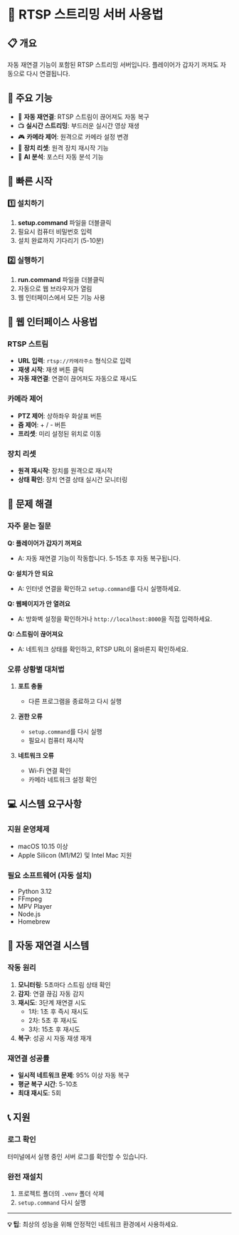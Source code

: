 # 🔄 RTSP 스트리밍 서버 사용법

## 📋 개요
자동 재연결 기능이 포함된 RTSP 스트리밍 서버입니다. 플레이어가 갑자기 꺼져도 자동으로 다시 연결됩니다.

## 🎯 주요 기능
- 🔄 **자동 재연결**: RTSP 스트림이 끊어져도 자동 복구
- 📺 **실시간 스트리밍**: 부드러운 실시간 영상 재생
- 🎮 **카메라 제어**: 원격으로 카메라 설정 변경
- 🔧 **장치 리셋**: 원격 장치 재시작 기능
- 🤖 **AI 분석**: 포스터 자동 분석 기능

## 🚀 빠른 시작

### 1️⃣ 설치하기
1. **setup.command** 파일을 더블클릭
2. 필요시 컴퓨터 비밀번호 입력
3. 설치 완료까지 기다리기 (5-10분)

### 2️⃣ 실행하기
1. **run.command** 파일을 더블클릭
2. 자동으로 웹 브라우저가 열림
3. 웹 인터페이스에서 모든 기능 사용

## 📱 웹 인터페이스 사용법

### RTSP 스트림
- **URL 입력**: `rtsp://카메라주소` 형식으로 입력
- **재생 시작**: 재생 버튼 클릭
- **자동 재연결**: 연결이 끊어져도 자동으로 재시도

### 카메라 제어
- **PTZ 제어**: 상하좌우 화살표 버튼
- **줌 제어**: + / - 버튼
- **프리셋**: 미리 설정된 위치로 이동

### 장치 리셋
- **원격 재시작**: 장치를 원격으로 재시작
- **상태 확인**: 장치 연결 상태 실시간 모니터링

## 🔧 문제 해결

### 자주 묻는 질문

**Q: 플레이어가 갑자기 꺼져요**
- A: 자동 재연결 기능이 작동합니다. 5-15초 후 자동 복구됩니다.

**Q: 설치가 안 되요**
- A: 인터넷 연결을 확인하고 `setup.command`를 다시 실행하세요.

**Q: 웹페이지가 안 열려요**
- A: 방화벽 설정을 확인하거나 `http://localhost:8000`을 직접 입력하세요.

**Q: 스트림이 끊어져요**
- A: 네트워크 상태를 확인하고, RTSP URL이 올바른지 확인하세요.

### 오류 상황별 대처법

1. **포트 충돌**
   - 다른 프로그램을 종료하고 다시 실행

2. **권한 오류**
   - `setup.command`를 다시 실행
   - 필요시 컴퓨터 재시작

3. **네트워크 오류**
   - Wi-Fi 연결 확인
   - 카메라 네트워크 설정 확인

## 💻 시스템 요구사항

### 지원 운영체제
- macOS 10.15 이상
- Apple Silicon (M1/M2) 및 Intel Mac 지원

### 필요 소프트웨어 (자동 설치)
- Python 3.12
- FFmpeg
- MPV Player
- Node.js
- Homebrew

## 🔄 자동 재연결 시스템

### 작동 원리
1. **모니터링**: 5초마다 스트림 상태 확인
2. **감지**: 연결 끊김 자동 감지
3. **재시도**: 3단계 재연결 시도
   - 1차: 1초 후 즉시 재시도
   - 2차: 5초 후 재시도
   - 3차: 15초 후 재시도
4. **복구**: 성공 시 자동 재생 재개

### 재연결 성공률
- **일시적 네트워크 문제**: 95% 이상 자동 복구
- **평균 복구 시간**: 5-10초
- **최대 재시도**: 5회

## 📞 지원

### 로그 확인
터미널에서 실행 중인 서버 로그를 확인할 수 있습니다.

### 완전 재설치
1. 프로젝트 폴더의 `.venv` 폴더 삭제
2. `setup.command` 다시 실행

---

**💡 팁**: 최상의 성능을 위해 안정적인 네트워크 환경에서 사용하세요. 